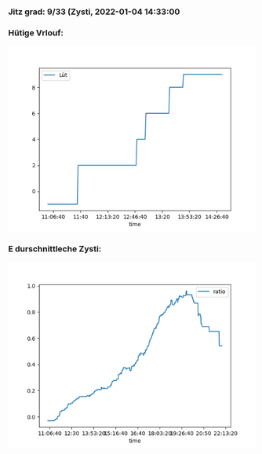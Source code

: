### Jitz grad: 9/33 (Zysti, 2022-01-04 14:33:00

### Hütige Vrlouf:
![Graph](Today.png)

### E durschnittleche Zysti:
![Graph](Zysti.png)